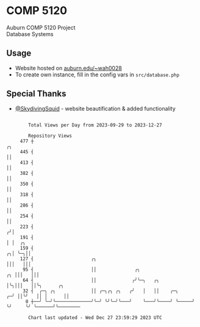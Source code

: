 # COMP 5120
Auburn COMP 5120 Project  
Database Systems

## Usage
- Website hosted on [auburn.edu/~wah0028](https://webhome.auburn.edu/~wah0028/)
- To create own instance, fill in the config vars in `src/database.php`

## Special Thanks
- [@SkydivingSquid](https://github.com/SkydivingSquid) - website beautification & added functionality

```

        Total Views per Day from 2023-09-29 to 2023-12-27

        Repository Views
     477 ┼                                                                  ╭╮
     445 ┤                                                                  ││
     413 ┤                                                                  ││
     382 ┤                                                                  ││
     350 ┤                                                                  ││
     318 ┤                                                                  ││
     286 ┤                                                                  ││
     254 ┤                                                                  ││
     223 ┤                                                                 ╭╯│
     191 ┤                                                                 │ │  ╭╮
     159 ┤                                                               ╭╮│ ╰─╮││
     127 ┤                     ╭╮                                        │││   │││
      95 ┤                     ││              ╭╮                     ╭╮ │││   │││
      64 ┤                     ││             ╭╯╰─╮   ╭╮              │╰╮│││   ││╰╮      ╭╮
      32 ┤  ╭─╮ ╭╮             ││ ╭─╮╭╮ ╭╮   ╭╯   │   ││    ╭─╮     ╭─╯ ││╰╯   ││ │      ││
       0 ┼──╯ ╰─╯╰─────────────╯╰─╯ ╰╯╰─╯╰───╯    ╰───╯╰────╯ ╰─────╯   ╰╯     ╰╯ ╰──────╯╰────────

        Chart last updated - Wed Dec 27 23:59:29 2023 UTC
        
```
